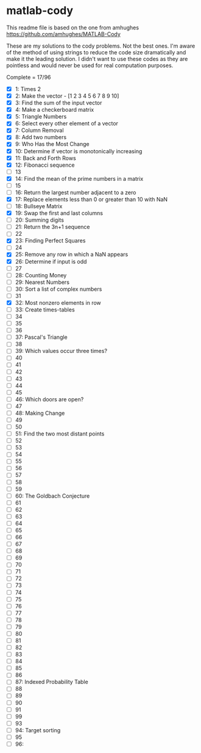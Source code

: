 # matlab-cody

This readme file is based on the one from amhughes
https://github.com/amhughes/MATLAB-Cody

These are my solutions to the cody problems. Not the best ones.
I'm aware of the method of using strings to reduce the code size dramatically and make it the leading solution. I didn't want to use these codes as they are pointless and would never be used for real computation purposes.

Complete = 17/96

 - [x] 1: Times 2
 - [x] 2: Make the vector  - [1 2 3 4 5 6 7 8 9 10]
 - [x] 3: Find the sum of the input vector
 - [x] 4: Make a checkerboard matrix
 - [x] 5: Triangle Numbers
 - [x] 6: Select every other element of a vector
 - [x] 7: Column Removal
 - [x] 8: Add two numbers
 - [x] 9: Who Has the Most Change
 - [x] 10: Determine if vector is monotonically increasing
 - [x] 11: Back and Forth Rows
 - [x] 12: Fibonacci sequence
 - [ ] 13
 - [x] 14: Find the mean of the prime numbers in a matrix
 - [ ] 15
 - [ ] 16: Return the largest number adjacent to a zero
 - [x] 17: Replace elements less than 0 or greater than 10 with NaN
 - [ ] 18: Bullseye Matrix
 - [x] 19: Swap the first and last columns
 - [ ] 20: Summing digits
 - [ ] 21: Return the 3n+1 sequence
 - [ ] 22
 - [x] 23: Finding Perfect Squares
 - [ ] 24
 - [x] 25: Remove any row in which a NaN appears
 - [x] 26: Determine if input is odd
 - [ ] 27
 - [ ] 28: Counting Money
 - [ ] 29: Nearest Numbers
 - [ ] 30: Sort a list of complex numbers
 - [ ] 31
 - [x] 32: Most nonzero elements in row
 - [ ] 33: Create times-tables
 - [ ] 34
 - [ ] 35
 - [ ] 36
 - [ ] 37: Pascal's Triangle
 - [ ] 38
 - [ ] 39: Which values occur three times?
 - [ ] 40
 - [ ] 41
 - [ ] 42
 - [ ] 43
 - [ ] 44
 - [ ] 45
 - [ ] 46: Which doors are open?
 - [ ] 47
 - [ ] 48: Making Change
 - [ ] 49
 - [ ] 50
 - [ ] 51: Find the two most distant points
 - [ ] 52
 - [ ] 53
 - [ ] 54
 - [ ] 55
 - [ ] 56
 - [ ] 57
 - [ ] 58
 - [ ] 59
 - [ ] 60: The Goldbach Conjecture
 - [ ] 61
 - [ ] 62
 - [ ] 63
 - [ ] 64
 - [ ] 65
 - [ ] 66
 - [ ] 67
 - [ ] 68
 - [ ] 69
 - [ ] 70
 - [ ] 71
 - [ ] 72
 - [ ] 73
 - [ ] 74
 - [ ] 75
 - [ ] 76
 - [ ] 77
 - [ ] 78
 - [ ] 79
 - [ ] 80
 - [ ] 81
 - [ ] 82
 - [ ] 83
 - [ ] 84
 - [ ] 85
 - [ ] 86
 - [ ] 87: Indexed Probability Table
 - [ ] 88
 - [ ] 89
 - [ ] 90
 - [ ] 91
 - [ ] 99
 - [ ] 93
 - [ ] 94: Target sorting
 - [ ] 95
 - [ ] 96:
